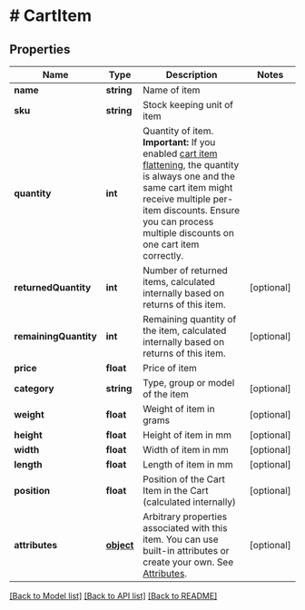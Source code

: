 # # CartItem

## Properties

Name | Type | Description | Notes
------------ | ------------- | ------------- | -------------
**name** | **string** | Name of item | 
**sku** | **string** | Stock keeping unit of item | 
**quantity** | **int** | Quantity of item. **Important:** If you enabled [cart item flattening](https://docs.talon.one/docs/product/campaigns/campaign-evaluation/#flattened-cart-items), the quantity is always one and the same cart item might receive multiple per-item discounts. Ensure you can process multiple discounts on one cart item correctly. | 
**returnedQuantity** | **int** | Number of returned items, calculated internally based on returns of this item. | [optional] 
**remainingQuantity** | **int** | Remaining quantity of the item, calculated internally based on returns of this item. | [optional] 
**price** | **float** | Price of item | 
**category** | **string** | Type, group or model of the item | [optional] 
**weight** | **float** | Weight of item in grams | [optional] 
**height** | **float** | Height of item in mm | [optional] 
**width** | **float** | Width of item in mm | [optional] 
**length** | **float** | Length of item in mm | [optional] 
**position** | **float** | Position of the Cart Item in the Cart (calculated internally) | [optional] 
**attributes** | [**object**](.md) | Arbitrary properties associated with this item. You can use built-in attributes or create your own. See [Attributes](https://docs.talon.one/docs/dev/concepts/attributes). | [optional] 

[[Back to Model list]](../../README.md#documentation-for-models) [[Back to API list]](../../README.md#documentation-for-api-endpoints) [[Back to README]](../../README.md)


